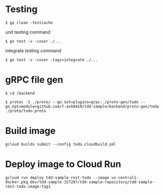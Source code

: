 # Testing

`$ go clean -testcache`

unit testing command

`$ go test -v -cover ./...`

integrate testing command

`$ go test -v -cover -tags=integrate ./...`

# gRPC file gen

`$ cd /backend`

`$ protoc -I ./proto/ --go_out=plugins=grpc:./proto-gen/todo --go_opt=module=github.com/t-ash0410/tdd-sample/backend/proto-gen/todo ./proto/todo.proto`

# Build image

`gcloud builds submit --config todo.cloudbuild.yml`

# Deploy image to Cloud Run

`gcloud run deploy tdd-sample-rest-todo --image us-central1-docker.pkg.dev/tdd-sample-327207/tdd-sample-repository/tdd-sample-rest-todo-image:tag1`
